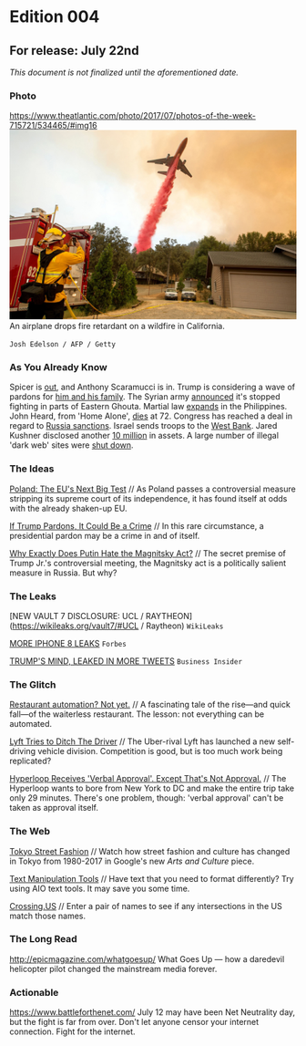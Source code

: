 # Edition 004

## For release: July 22nd

_This document is not finalized until the aforementioned date._

### Photo

https://www.theatlantic.com/photo/2017/07/photos-of-the-week-715721/534465/#img16
![fireplane.jpg](fireplane.jpg)
An airplane drops fire retardant on a wildfire in California.

`Josh Edelson / AFP / Getty`

### As You Already Know
Spicer is [out](https://www.nytimes.com/2017/07/21/us/politics/sean-spicer-resigns-as-white-house-press-secretary.html), and Anthony Scaramucci is in. Trump is considering a wave of pardons for [him and his family](http://www.bbc.com/news/world-us-canada-40692709). The Syrian army [announced](http://www.bbc.com/news/world-middle-east-40691000) it's stopped fighting in parts of Eastern Ghouta. Martial law [expands](http://www.bbc.com/news/world-asia-40690589) in the Philippines. John Heard, from 'Home Alone', [dies](http://www.azcentral.com/story/entertainment/movies/2017/07/22/actor-john-heard-dies-home-alone-celebrity-deaths/501966001/) at 72. Congress has reached a deal in regard to [Russia sanctions](http://www.cnn.com/2017/07/22/politics/congress-deal-russia-sanctions/index.html). Israel sends troops to the [West Bank](https://www.washingtonpost.com/world/middle_east/the-latest-israeli-troops-raid-home-of-palestinian-attacker/2017/07/22/ccf8173e-6ea6-11e7-abbc-a53480672286_story.html). Jared Kushner disclosed another [10 million](https://www.washingtonpost.com/business/kushner-adds-at-least-10m-in-assets-to-revised-disclosure/2017/07/21/972ddf56-6e71-11e7-abbc-a53480672286_story.html) in assets. A large number of illegal 'dark web' sites were [shut down](https://www.forbes.com/sites/haroldstark/2017/07/22/the-unabridged-story-of-the-biggest-drug-bust-in-the-history-of-darknet/#4458b399307d).

### The Ideas

[Poland: The EU's Next Big Test](https://www.theatlantic.com/international/archive/2017/07/eu-poland/534324/) // As Poland passes a controversial measure stripping its supreme court of its independence, it has found itself at odds with the already shaken-up EU.   

[If Trump Pardons, It Could Be a Crime](https://www.nytimes.com/2017/07/21/opinion/if-trump-pardons-crime-russia.html) // In this rare circumstance, a presidential pardon may be a crime in and of itself.

[Why Exactly Does Putin Hate the Magnitsky Act?](http://www.slate.com/articles/news_and_politics/trumpcast/2017/07/why_does_putin_hate_the_magnitsky_act.html) // The secret premise of Trump Jr.'s controversial meeting, the Magnitsky act is a politically salient measure in Russia. But why?

### The Leaks

[NEW VAULT 7 DISCLOSURE: UCL / RAYTHEON](https://wikileaks.org/vault7/#UCL / Raytheon)
`WikiLeaks`

[MORE IPHONE 8 LEAKS](https://www.forbes.com/sites/ewanspence/2017/07/18/apple-iphone8-touch-id-facial-recognition-problem/#1723686c228f)
`Forbes`

[TRUMP'S MIND, LEAKED IN MORE TWEETS](http://www.businessinsider.com/trump-tweets-leaks-mueller-investigation-russia-washington-post-2017-7)
`Business Insider`

### The Glitch
[Restaurant automation? Not yet.](http://www.atlasobscura.com/articles/automat-20th-century-waiterless-restaurants) // A fascinating tale of the rise—and quick fall—of the waiterless restaurant. The lesson: not everything can be automated.

[Lyft Tries to Ditch The Driver](https://techcrunch.com/2017/07/21/lyft-launches-a-new-self-driving-division-called-level-5-will-develop-its-own-self-driving-system/) // The Uber-rival Lyft has launched a new self-driving vehicle division. Competition is good, but is too much work being replicated?

[Hyperloop Receives 'Verbal Approval'. Except That's Not Approval.](https://www.wired.com/story/infrastructure-hyperloop-nope/) // The Hyperloop wants to bore from New York to DC and make the entire trip take only 29 minutes. There's one problem, though: 'verbal approval' can't be taken as approval itself.

### The Web

[Tokyo Street Fashion](https://www.google.com/culturalinstitute/beta/exhibit/ogKCPmGdPtB7Iw) // Watch how street fashion and culture has changed in Tokyo from 1980-2017 in Google's new *Arts and Culture* piece.

[Text Manipulation Tools](https://aiotexttools.com/) // Have text that you need to format differently? Try using AIO text tools. It may save you some time.

[Crossing.US](https://www.crossing.us/) // Enter a pair of names to see if any intersections in the US match those names.

### The Long Read
http://epicmagazine.com/whatgoesup/ What Goes Up — how a daredevil helicopter pilot changed the mainstream media forever.

### Actionable
https://www.battleforthenet.com/ July 12 may have been Net Neutrality day, but the fight is far from over. Don't let anyone censor your internet connection. Fight for the internet.
